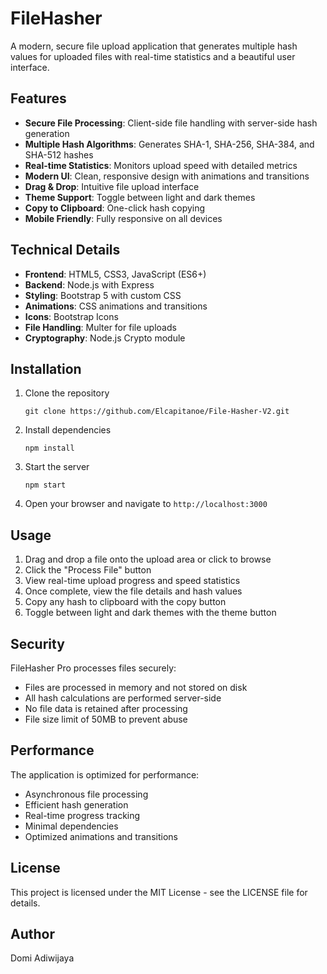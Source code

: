 # FileHasher

A modern, secure file upload application that generates multiple hash values for uploaded files with real-time statistics and a beautiful user interface.

## Features

- **Secure File Processing**: Client-side file handling with server-side hash generation
- **Multiple Hash Algorithms**: Generates SHA-1, SHA-256, SHA-384, and SHA-512 hashes
- **Real-time Statistics**: Monitors upload speed with detailed metrics
- **Modern UI**: Clean, responsive design with animations and transitions
- **Drag & Drop**: Intuitive file upload interface
- **Theme Support**: Toggle between light and dark themes
- **Copy to Clipboard**: One-click hash copying
- **Mobile Friendly**: Fully responsive on all devices

## Technical Details

- **Frontend**: HTML5, CSS3, JavaScript (ES6+)
- **Backend**: Node.js with Express
- **Styling**: Bootstrap 5 with custom CSS
- **Animations**: CSS animations and transitions
- **Icons**: Bootstrap Icons
- **File Handling**: Multer for file uploads
- **Cryptography**: Node.js Crypto module

## Installation

1. Clone the repository
   ```
   git clone https://github.com/Elcapitanoe/File-Hasher-V2.git
   ```

2. Install dependencies
   ```
   npm install
   ```

3. Start the server
   ```
   npm start
   ```

4. Open your browser and navigate to `http://localhost:3000`

## Usage

1. Drag and drop a file onto the upload area or click to browse
2. Click the "Process File" button
3. View real-time upload progress and speed statistics
4. Once complete, view the file details and hash values
5. Copy any hash to clipboard with the copy button
6. Toggle between light and dark themes with the theme button

## Security

FileHasher Pro processes files securely:

- Files are processed in memory and not stored on disk
- All hash calculations are performed server-side
- No file data is retained after processing
- File size limit of 50MB to prevent abuse

## Performance

The application is optimized for performance:

- Asynchronous file processing
- Efficient hash generation
- Real-time progress tracking
- Minimal dependencies
- Optimized animations and transitions

## License

This project is licensed under the MIT License - see the LICENSE file for details.

## Author

Domi Adiwijaya
